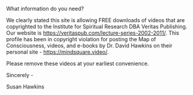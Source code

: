
What information do you need?

We clearly stated this site is allowing FREE downloads of videos that
are copyrighted to the Institute for Spiritual Research DBA Veritas
Publishing. Our website is
https://veritaspub.com/lecture-series-2002-2011/. This profile has been
in copyright violation for posting the Map of Consciousness, videos, and
e-books by Dr. David Hawkins on their personal site -
https://mindsquare.video/.

Please remove these videos at your earliest convenience.

Sincerely -

Susan Hawkins 
